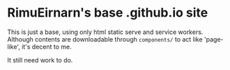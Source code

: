# RimuEirnarn's base .github.io site

This is just a base, using only html static serve and service workers.
Although contents are downloadable through `components/` to act like 'page-like', it's decent to me.

It still need work to do.
